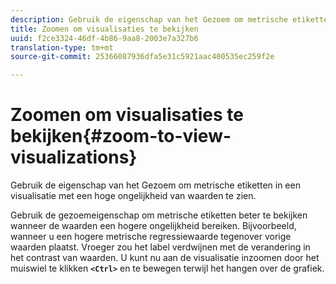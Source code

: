 ```yaml
---
description: Gebruik de eigenschap van het Gezoem om metrische etiketten in een visualisatie met een hoge ongelijkheid van waarden te zien.
title: Zoomen om visualisaties te bekijken
uuid: f2ce3324-46df-4b86-9aa8-2003e7a327b6
translation-type: tm+mt
source-git-commit: 25366087936dfa5e31c5921aac400535ec259f2e

---
```



# Zoomen om visualisaties te bekijken{#zoom-to-view-visualizations}

Gebruik de eigenschap van het Gezoem om metrische etiketten in een visualisatie met een hoge ongelijkheid van waarden te zien.

Gebruik de gezoemeigenschap om metrische etiketten beter te bekijken wanneer de waarden een hogere ongelijkheid bereiken. Bijvoorbeeld, wanneer u een hogere metrische regressiewaarde tegenover vorige waarden plaatst. Vroeger zou het label verdwijnen met de verandering in het contrast van waarden. U kunt nu aan de visualisatie inzoomen door het muiswiel te klikken **`<Ctrl>`** en te bewegen terwijl het hangen over de grafiek.
